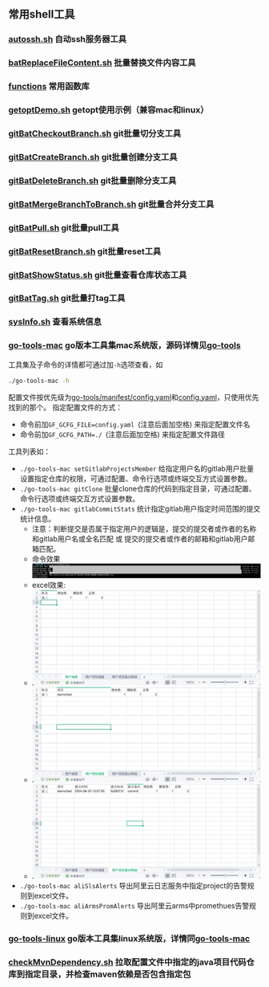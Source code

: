 ## 常用shell工具

### [autossh.sh](autossh.sh) 自动ssh服务器工具
### [batReplaceFileContent.sh](batReplaceFileContent.sh) 批量替换文件内容工具
### [functions](functions) 常用函数库
### [getoptDemo.sh](getoptDemo.sh) getopt使用示例（兼容mac和linux）
### [gitBatCheckoutBranch.sh](gitBatCheckoutBranch.sh) git批量切分支工具
### [gitBatCreateBranch.sh](gitBatCreateBranch.sh) git批量创建分支工具
### [gitBatDeleteBranch.sh](gitBatDeleteBranch.sh) git批量删除分支工具
### [gitBatMergeBranchToBranch.sh](gitBatMergeBranchToBranch.sh) git批量合并分支工具
### [gitBatPull.sh](gitBatPull.sh) git批量pull工具
### [gitBatResetBranch.sh](gitBatResetBranch.sh) git批量reset工具
### [gitBatShowStatus.sh](gitBatShowStatus.sh) git批量查看仓库状态工具
### [gitBatTag.sh](gitBatTag.sh) git批量打tag工具
### [sysInfo.sh](sysInfo.sh) 查看系统信息
### [go-tools-mac](go-tools-mac) go版本工具集mac系统版，源码详情见[go-tools](go-tools/README.MD)
工具集及子命令的详情都可通过加`-h`选项查看，如
```bash
./go-tools-mac -h
```

配置文件按优先级为[go-tools/manifest/config.yaml](go-tools%2Fmanifest%2Fconfig%2Fconfig.yaml)和[config.yaml](config.yaml)，只使用优先找到的那个。
指定配置文件的方式：

- 命令前加`GF_GCFG_FILE=config.yaml `(注意后面加空格) 来指定配置文件名
- 命令前加`GF_GCFG_PATH=./ `(注意后面加空格) 来指定配置文件路径

工具列表如：

- `./go-tools-mac setGitlabProjectsMember` 给指定用户名的gitlab用户批量设置指定仓库的权限，可通过配置、命令行选项或终端交互方式设置参数。
- `./go-tools-mac gitClone` 批量clone仓库的代码到指定目录，可通过配置、命令行选项或终端交互方式设置参数。
- `./go-tools-mac gitlabCommitStats` 统计指定gitlab用户指定时间范围的提交统计信息。
  - 注意：判断提交是否属于指定用户的逻辑是，提交的提交者或作者的名称和gitlab用户名或全名匹配 或 提交的提交者或作者的邮箱和gitlab用户邮箱匹配。
  - 命令效果![gitlabCommitStatsDemo.jpg](images%2FgitlabCommitStatsDemo.jpg)
  - excel效果:
  - ![gitlabCommitStatsDemo1.jpg](images%2FgitlabCommitStatsDemo1.jpg)
  - ![gitlabCommitStatsDemo2.jpg](images%2FgitlabCommitStatsDemo2.jpg)
  - ![gitlabCommitStatsDemo3.jpg](images%2FgitlabCommitStatsDemo3.jpg)
- `./go-tools-mac aliSlsAlerts` 导出阿里云日志服务中指定project的告警规则到excel文件。
- `./go-tools-mac aliArmsPromAlerts` 导出阿里云arms中promethues告警规则到excel文件。

### [go-tools-linux](go-tools-linux) go版本工具集linux系统版，详情同[go-tools-mac](go-tools-mac)

### [checkMvnDependency.sh](checkMvnDependency.sh) 拉取配置文件中指定的java项目代码仓库到指定目录，并检查maven依赖是否包含指定包
